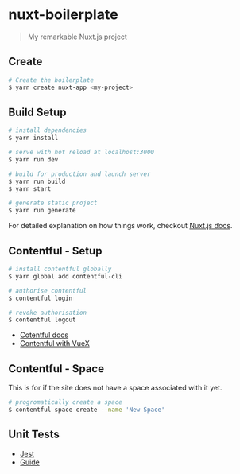 # nuxt-boilerplate

> My remarkable Nuxt.js project

## Create

``` bash
# Create the boilerplate
$ yarn create nuxt-app <my-project>
```

## Build Setup

``` bash
# install dependencies
$ yarn install

# serve with hot reload at localhost:3000
$ yarn run dev

# build for production and launch server
$ yarn run build
$ yarn start

# generate static project
$ yarn run generate
```

For detailed explanation on how things work, checkout [Nuxt.js docs](https://nuxtjs.org).

## Contentful - Setup

``` bash
# install contentful globally
$ yarn global add contentful-cli

# authorise contentful
$ contentful login

# revoke authorisation
$ contentful logout
```

- [Cotentful docs](https://www.contentful.com/developers/docs/javascript/tutorials/integrate-contentful-with-vue-and-nuxt/)
- [Contentful with VueX](https://chrisboakes.com/serverless-with-nuxtjs-vue-contentful-netlify/)

## Contentful - Space

This is for if the site does not have a space associated with it yet.

``` bash
# progromatically create a space
$ contentful space create --name 'New Space'
```

## Unit Tests

- [Jest](https://jestjs.io/docs/en/getting-started)
- [Guide](https://vue-test-utils.vuejs.org/guides/testing-single-file-components-with-jest.html)
